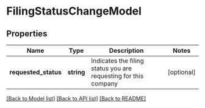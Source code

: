 # FilingStatusChangeModel

## Properties
Name | Type | Description | Notes
------------ | ------------- | ------------- | -------------
**requested_status** | **string** | Indicates the filing status you are requesting for this company | [optional] 

[[Back to Model list]](../README.md#documentation-for-models) [[Back to API list]](../README.md#documentation-for-api-endpoints) [[Back to README]](../README.md)


